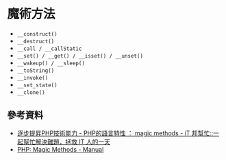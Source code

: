 # 魔術方法

* `__construct()`
* `__destruct()`
* `__call / __callStatic`
* `__set() / __get() / __isset() / __unset()`
* `__wakeup() / __sleep()`
* `__toString()`
* `__invoke()`
* `__set_state()`
* `__clone()`

## 參考資料
* [逐步提昇PHP技術能力 - PHP的語言特性 ： magic methods - iT 邦幫忙::一起幫忙解決難題，拯救 IT 人的一天](https://ithelp.ithome.com.tw/articles/10135522)
* [PHP: Magic Methods - Manual](http://php.net/manual/en/language.oop5.magic.php)
